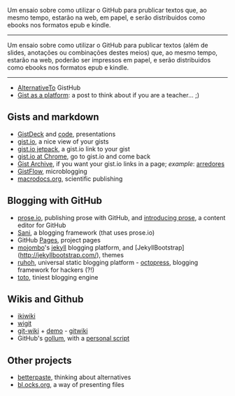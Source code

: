 Um ensaio sobre como utilizar o GitHub para prublicar textos que, ao mesmo tempo, estarão na web, em papel, e serão distribuidos como ebooks nos formatos epub e kindle.

-----
Um ensaio sobre como utilizar o GitHub para publicar textos (além de slides, anotações ou combinações destes meios) que, ao mesmo tempo, estarão na web, poderão ser impressos em papel, e serão distribuidos como ebooks nos formatos epub e kindle.

-----

- [AlternativeTo](http://alternativeto.net/software/gistgithub/?platform=online) GistHub 
- [Gist as a platform](http://mislav.uniqpath.com/2012/09/gist-as-platform/): a post to think about if you are a teacher... ;)

## Gists and markdown

- [GistDeck](https://gistdeck.herokuapp.com/) and [code](https://github.com/nzoschke/gistdeck), presentations 
- [gist.io](http://gist.io), a nice view of your gists 
- [gist.io jetpack](https://github.com/canuckistani/gist-io-jetpack), a gist.io link to your gist 
- [gist.io at Chrome](https://github.com/roberto/gist-io-chrome), go to gist.io and come back 
- [Gist Archive](http://gistarchive.appspot.com/), if you want your gist.io links in a page; *example*: [arredores](http://gistarchive.appspot.com/arredores) 
- [GistFlow](http://gistflow.com/), microblogging 
- [macrodocs.org](http://hublog.hubmed.org/archives/001961.html), scientific publishing

## Blogging with GitHub

- [prose.io](http://prose.io), publishing prose with GitHub, and [introducing prose]( http://developmentseed.org/blog/2012/june/25/prose-a-content-editor-for-github/), a content editor for GitHub 
- [Sani](http://arkokoley.github.com/blog/2012/11/26/presenting-sani/), a blogging framework (that uses prose.io) 
- GitHub [Pages](http://pages.github.com), project pages 
- [mojombo]( https://github.com/mojombo/jekyll)'s [jekyll]( http://jekyllrb.com/) blogging platform, and [JekyllBootstrap] (http://jekyllbootstrap.com/), themes 
- [ruhoh](http://ruhoh.com/), universal static blogging platform - [octopress](http://octopress.org/), blogging framework for hackers (?!) 
- [toto](http://cloudhead.io/toto), tiniest blogging engine

## Wikis and Github

- [ikiwiki](http://ikiwiki.info/) 
- [wigit](http://el-tramo.be/software/wigit/) 
- [git-wiki](https://github.com/sr/git-wiki) + [demo](https://github.com/minad/olelo) - [gitwiki](http://www.gitwiki.org/) 
- GitHub's [gollum](https://github.com/github/gollum), with a [personal script](http://www.nomachetejuggling.com/2012/05/15/personal-wiki-using-github-and-gollum-on-os-x/)

## Other projects

- [betterpaste](http://benmj.github.com/author/ben-jacobs.html), thinking about alternatives 
- [bl.ocks.org](http://bl.ocks.org/), a way of presenting files